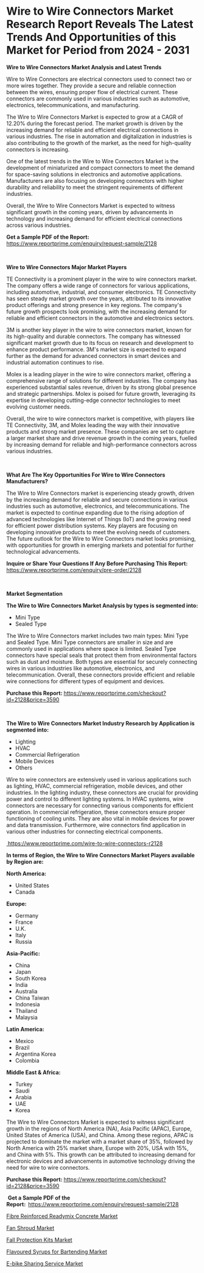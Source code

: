 <p><h1>Wire to Wire Connectors Market Research Report Reveals The Latest Trends And Opportunities of this Market for Period from 2024 - 2031</h1></p><p><strong>Wire to Wire Connectors Market Analysis and Latest Trends</strong></p>
<p><p>Wire to Wire Connectors are electrical connectors used to connect two or more wires together. They provide a secure and reliable connection between the wires, ensuring proper flow of electrical current. These connectors are commonly used in various industries such as automotive, electronics, telecommunications, and manufacturing.</p><p>The Wire to Wire Connectors Market is expected to grow at a CAGR of 12.20% during the forecast period. The market growth is driven by the increasing demand for reliable and efficient electrical connections in various industries. The rise in automation and digitalization in industries is also contributing to the growth of the market, as the need for high-quality connectors is increasing.</p><p>One of the latest trends in the Wire to Wire Connectors Market is the development of miniaturized and compact connectors to meet the demand for space-saving solutions in electronics and automotive applications. Manufacturers are also focusing on developing connectors with higher durability and reliability to meet the stringent requirements of different industries.</p><p>Overall, the Wire to Wire Connectors Market is expected to witness significant growth in the coming years, driven by advancements in technology and increasing demand for efficient electrical connections across various industries.</p></p>
<p><strong>Get a Sample PDF of the Report:&nbsp;</strong> <a href="https://www.reportprime.com/enquiry/request-sample/2128">https://www.reportprime.com/enquiry/request-sample/2128</a></p>
<p>&nbsp;</p>
<p><strong>Wire to Wire Connectors Major Market Players</strong></p>
<p><p>TE Connectivity is a prominent player in the wire to wire connectors market. The company offers a wide range of connectors for various applications, including automotive, industrial, and consumer electronics. TE Connectivity has seen steady market growth over the years, attributed to its innovative product offerings and strong presence in key regions. The company's future growth prospects look promising, with the increasing demand for reliable and efficient connectors in the automotive and electronics sectors.</p><p>3M is another key player in the wire to wire connectors market, known for its high-quality and durable connectors. The company has witnessed significant market growth due to its focus on research and development to enhance product performance. 3M's market size is expected to expand further as the demand for advanced connectors in smart devices and industrial automation continues to rise.</p><p>Molex is a leading player in the wire to wire connectors market, offering a comprehensive range of solutions for different industries. The company has experienced substantial sales revenue, driven by its strong global presence and strategic partnerships. Molex is poised for future growth, leveraging its expertise in developing cutting-edge connector technologies to meet evolving customer needs.</p><p>Overall, the wire to wire connectors market is competitive, with players like TE Connectivity, 3M, and Molex leading the way with their innovative products and strong market presence. These companies are set to capture a larger market share and drive revenue growth in the coming years, fuelled by increasing demand for reliable and high-performance connectors across various industries.</p></p>
<p>&nbsp;</p>
<p><strong>What Are The Key Opportunities For Wire to Wire Connectors Manufacturers?</strong></p>
<p><p>The Wire to Wire Connectors market is experiencing steady growth, driven by the increasing demand for reliable and secure connections in various industries such as automotive, electronics, and telecommunications. The market is expected to continue expanding due to the rising adoption of advanced technologies like Internet of Things (IoT) and the growing need for efficient power distribution systems. Key players are focusing on developing innovative products to meet the evolving needs of customers. The future outlook for the Wire to Wire Connectors market looks promising, with opportunities for growth in emerging markets and potential for further technological advancements.</p></p>
<p><strong>Inquire or Share Your Questions If Any Before Purchasing This Report:</strong> <a href="https://www.reportprime.com/enquiry/pre-order/2128">https://www.reportprime.com/enquiry/pre-order/2128</a></p>
<p>&nbsp;</p>
<p><strong>Market Segmentation</strong></p>
<p><strong>The Wire to Wire Connectors Market Analysis by types is segmented into:</strong></p>
<p><ul><li>Mini Type</li><li>Sealed Type</li></ul></p>
<p><p>The Wire to Wire Connectors market includes two main types: Mini Type and Sealed Type. Mini Type connectors are smaller in size and are commonly used in applications where space is limited. Sealed Type connectors have special seals that protect them from environmental factors such as dust and moisture. Both types are essential for securely connecting wires in various industries like automotive, electronics, and telecommunication. Overall, these connectors provide efficient and reliable wire connections for different types of equipment and devices.</p></p>
<p><strong>Purchase this Report:&nbsp;</strong><a href="https://www.reportprime.com/checkout?id=2128&price=3590">https://www.reportprime.com/checkout?id=2128&price=3590</a></p>
<p>&nbsp;</p>
<p><strong>The Wire to Wire Connectors Market Industry Research by Application is segmented into:</strong></p>
<p><ul><li>Lighting</li><li>HVAC</li><li>Commercial Refrigeration</li><li>Mobile Devices</li><li>Others</li></ul></p>
<p><p>Wire to wire connectors are extensively used in various applications such as lighting, HVAC, commercial refrigeration, mobile devices, and other industries. In the lighting industry, these connectors are crucial for providing power and control to different lighting systems. In HVAC systems, wire connectors are necessary for connecting various components for efficient operation. In commercial refrigeration, these connectors ensure proper functioning of cooling units. They are also vital in mobile devices for power and data transmission. Furthermore, wire connectors find application in various other industries for connecting electrical components.</p></p>
<p><a href="https://www.reportprime.com/wire-to-wire-connectors-r2128">&nbsp;https://www.reportprime.com/wire-to-wire-connectors-r2128</a></p>
<p><strong>In terms of Region, the Wire to Wire Connectors Market Players available by Region are:</strong></p>
<p>
    <p> <strong> North America: </strong>
        <ul>
            <li>United States</li>
            <li>Canada</li>
        </ul>
        </p> 
    <p> <strong> Europe: </strong>
        <ul>
            <li>Germany</li>
            <li>France</li>
            <li>U.K.</li>
            <li>Italy</li>
            <li>Russia</li>
        </ul>
        </p> 
    <p> <strong> Asia-Pacific: </strong>
        <ul>
            <li>China</li>
            <li>Japan</li>
            <li>South Korea</li>
            <li>India</li>
            <li>Australia</li>
            <li>China Taiwan</li>
            <li>Indonesia</li>
            <li>Thailand</li>
            <li>Malaysia</li>
        </ul>
        </p> 
    <p> <strong> Latin America: </strong>
        <ul>
            <li>Mexico</li>
            <li>Brazil</li>
            <li>Argentina Korea</li>
            <li>Colombia</li>
        </ul>
        </p> 
    <p> <strong> Middle East & Africa: </strong>
        <ul>
            <li>Turkey</li>
            <li>Saudi</li>
            <li>Arabia</li>
            <li>UAE</li>
            <li>Korea</li>
        </ul>
    </p>
    </p>
<p><p>The Wire to Wire Connectors Market is expected to witness significant growth in the regions of North America (NA), Asia Pacific (APAC), Europe, United States of America (USA), and China. Among these regions, APAC is projected to dominate the market with a market share of 35%, followed by North America with 25% market share, Europe with 20%, USA with 15%, and China with 5%. This growth can be attributed to increasing demand for electronic devices and advancements in automotive technology driving the need for wire to wire connectors.</p></p>
<p><strong>Purchase this Report: </strong><a href="https://www.reportprime.com/checkout?id=2128&price=3590">https://www.reportprime.com/checkout?id=2128&price=3590</a></p>
<p>&nbsp;<strong>Get a Sample PDF of the Report:&nbsp;&nbsp;</strong><a href="https://www.reportprime.com/enquiry/request-sample/2128">https://www.reportprime.com/enquiry/request-sample/2128</a></p>
<p><strong></strong></p>
<p><p><a href="https://medium.com/@omamuller/fibre-reinforced-readymix-concrete-market-trends-and-analysis-opportunities-and-challenges-for-4431544f16db">Fibre Reinforced Readymix Concrete Market</a></p><p><a href="https://issuu.com/reportprime-2/docs/fan-shroud-market-size-2030.pptx">Fan Shroud Market</a></p><p><a href="https://issuu.com/reportprime-2/docs/fall-protection-kits-market-size-2030.pptx">Fall Protection Kits Market</a></p><p><a href="https://www.linkedin.com/pulse/global-flavoured-syrups-bartending-market-size-amp-share-analysis-faurf">Flavoured Syrups for Bartending Market</a></p><p><a href="https://www.linkedin.com/pulse/e-bike-sharing-service-market-segmentation-geographical-regions-4wtbf">E-bike Sharing Service Market</a></p></p>